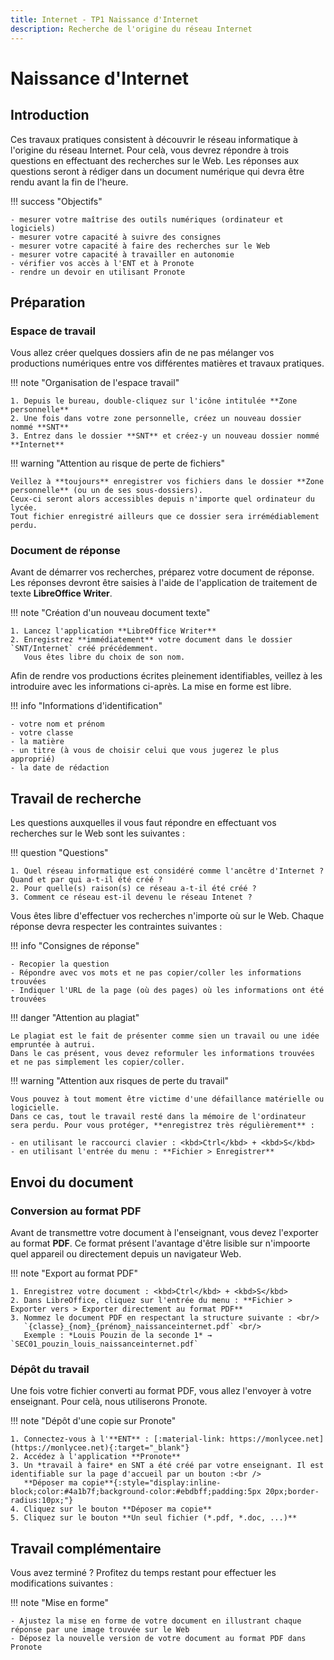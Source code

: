 ```yaml
---
title: Internet - TP1 Naissance d'Internet
description: Recherche de l'origine du réseau Internet
---
```


# Naissance d'Internet

## Introduction

Ces travaux pratiques consistent à découvrir le réseau informatique à l'origine du réseau Internet.
Pour celà, vous devrez répondre à trois questions en effectuant des recherches sur le Web.
Les réponses aux questions seront à rédiger dans un document numérique qui devra être rendu avant la fin de l'heure.

!!! success "Objectifs"

    - mesurer votre maîtrise des outils numériques (ordinateur et logiciels)
    - mesurer votre capacité à suivre des consignes
    - mesurer votre capacité à faire des recherches sur le Web
    - mesurer votre capacité à travailler en autonomie
    - vérifier vos accès à l'ENT et à Pronote
    - rendre un devoir en utilisant Pronote

## Préparation

### Espace de travail

Vous allez créer quelques dossiers afin de ne pas mélanger vos productions numériques entre vos différentes matières et
travaux pratiques.

!!! note "Organisation de l'espace travail"

    1. Depuis le bureau, double-cliquez sur l'icône intitulée **Zone personnelle**
    2. Une fois dans votre zone personnelle, créez un nouveau dossier nommé **SNT**
    3. Entrez dans le dossier **SNT** et créez-y un nouveau dossier nommé **Internet**

!!! warning "Attention au risque de perte de fichiers"

    Veillez à **toujours** enregistrer vos fichiers dans le dossier **Zone personnelle** (ou un de ses sous-dossiers).
    Ceux-ci seront alors accessibles depuis n'importe quel ordinateur du lycée.
    Tout fichier enregistré ailleurs que ce dossier sera irrémédiablement perdu.

### Document de réponse

Avant de démarrer vos recherches, préparez votre document de réponse.
Les réponses devront être saisies à l'aide de l'application de traitement de texte **LibreOffice Writer**.

!!! note "Création d'un nouveau document texte"

    1. Lancez l'application **LibreOffice Writer**
    2. Enregistrez **immédiatement** votre document dans le dossier `SNT/Internet` créé précédemment.
       Vous êtes libre du choix de son nom.

Afin de rendre vos productions écrites pleinement identifiables, veillez à les introduire avec les informations
ci-après.
La mise en forme est libre.

!!! info "Informations d'identification"

    - votre nom et prénom
    - votre classe
    - la matière
    - un titre (à vous de choisir celui que vous jugerez le plus approprié)
    - la date de rédaction

## Travail de recherche

Les questions auxquelles il vous faut répondre en effectuant vos recherches sur le Web sont les suivantes :

!!! question "Questions"

    1. Quel réseau informatique est considéré comme l'ancêtre d'Internet ? Quand et par qui a-t-il été créé ?
    2. Pour quelle(s) raison(s) ce réseau a-t-il été créé ?
    3. Comment ce réseau est-il devenu le réseau Intenet ?

Vous êtes libre d'effectuer vos recherches n'importe où sur le Web.
Chaque réponse devra respecter les contraintes suivantes :

!!! info "Consignes de réponse"

    - Recopier la question 
    - Répondre avec vos mots et ne pas copier/coller les informations trouvées
    - Indiquer l'URL de la page (où des pages) où les informations ont été trouvées

!!! danger "Attention au plagiat"

    Le plagiat est le fait de présenter comme sien un travail ou une idée empruntée à autrui.
    Dans le cas présent, vous devez reformuler les informations trouvées et ne pas simplement les copier/coller.

!!! warning "Attention aux risques de perte du travail"

    Vous pouvez à tout moment être victime d'une défaillance matérielle ou logicielle.
    Dans ce cas, tout le travail resté dans la mémoire de l'ordinateur sera perdu. Pour vous protéger, **enregistrez très régulièrement** :

    - en utilisant le raccourci clavier : <kbd>Ctrl</kbd> + <kbd>S</kbd>
    - en utilisant l'entrée du menu : **Fichier > Enregistrer** 

## Envoi du document

### Conversion au format PDF

Avant de transmettre votre document à l'enseignant, vous devez l'exporter au format **PDF**.
Ce format présent l'avantage d'être lisible sur n'impoorte quel appareil ou directement depuis un navigateur Web.

!!! note "Export au format PDF"

    1. Enregistrez votre document : <kbd>Ctrl</kbd> + <kbd>S</kbd>
    2. Dans LibreOffice, cliquez sur l'entrée du menu : **Fichier > Exporter vers > Exporter directement au format PDF**
    3. Nommez le document PDF en respectant la structure suivante : <br/>
       `{classe}_{nom}_{prénom}_naissanceinternet.pdf` <br/>
       Exemple : *Louis Pouzin de la seconde 1* → `SEC01_pouzin_louis_naissanceinternet.pdf`

### Dépôt du travail

Une fois votre fichier converti au format PDF, vous allez l'envoyer à votre enseignant. Pour celà, nous utiliserons
Pronote.

!!! note "Dépôt d'une copie sur Pronote"

    1. Connectez-vous à l'**ENT** : [:material-link: https://monlycee.net](https://monlycee.net){:target="_blank"}
    2. Accédez à l'application **Pronote**
    3. Un *travail à faire* en SNT a été créé par votre enseignant. Il est identifiable sur la page d'accueil par un bouton :<br /> 
       **Déposer ma copie**{:style="display:inline-block;color:#4a1b7f;background-color:#ebdbff;padding:5px 20px;border-radius:10px;"}
    4. Cliquez sur le bouton **Déposer ma copie**
    5. Cliquez sur le bouton **Un seul fichier (*.pdf, *.doc, ...)**

## Travail complémentaire

Vous avez terminé ? Profitez du temps restant pour effectuer les modifications suivantes :

!!! note "Mise en forme"

    - Ajustez la mise en forme de votre document en illustrant chaque réponse par une image trouvée sur le Web
    - Déposez la nouvelle version de votre document au format PDF dans Pronote